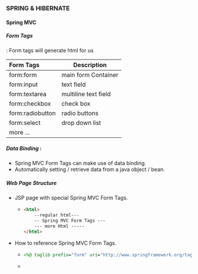 ### SPRING & HIBERNATE

#### 	Spring MVC

##### 	Form Tags

: Form tags will generate html for us



| Form Tags        | Description          |
| :--------------- | -------------------- |
| form:form        | main form Container  |
| form:input       | text field           |
| form:textarea    | multiline text field |
| form:checkbox    | check box            |
| form:radiobutton | radio buttons        |
| form:select      | drop down list       |
| more ...         |                      |

##### Data Binding :

- Spring MVC Form Tags can make use of data binding.
- Automatically setting / retrieve data from a java object / bean.



##### Web Page Structure

- JSP page with special Spring MVC Form Tags.

  - ```html
    <html>
        --regular html---
        -- Spring MVC Form Tags ---
        --- more Html -----
    </html>
    ```

- How to reference Spring MVC Form  Tags.

  - ```jsp
    <%@ taglib prefix="form" uri="http://www.springframework.org/tags/form" %>
    ```

  - 

